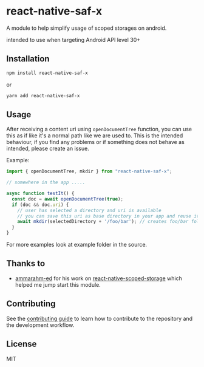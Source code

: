 # react-native-saf-x

A module to help simplify usage of scoped storages on android.

intended to use when targeting Android API level 30+

## Installation

```sh
npm install react-native-saf-x
```

or 

```sh
yarn add react-native-saf-x
```

## Usage

After receiving a content uri using `openDocumentTree` function, you can use this as if like it's a normal path like we are used to. This is the intended behaviour, if you find any problems or if something does not behave as intended, please create an issue.


Example:

```js
import { openDocumentTree, mkdir } from "react-native-saf-x";

// somewhere in the app .....

async function testIt() {
  const doc = await openDocumentTree(true);
  if (doc && doc.uri) {
    // user has selected a directory and uri is available
    // you can save this uri as base directory in your app and reuse it anywhere you want
    await mkdir(selectedDirectory + '/foo/bar'); // creates foo/bar folder and subfolder at selected directory
  }
}

```

For more examples look at example folder in the source.

## Thanks to

- [ammarahm-ed](https://github.com/ammarahm-ed) for his work on [react-native-scoped-storage](https://github.com/ammarahm-ed/react-native-scoped-storage) which helped me jump start this module.

## Contributing

See the [contributing guide](CONTRIBUTING.md) to learn how to contribute to the repository and the development workflow.

## License

MIT
